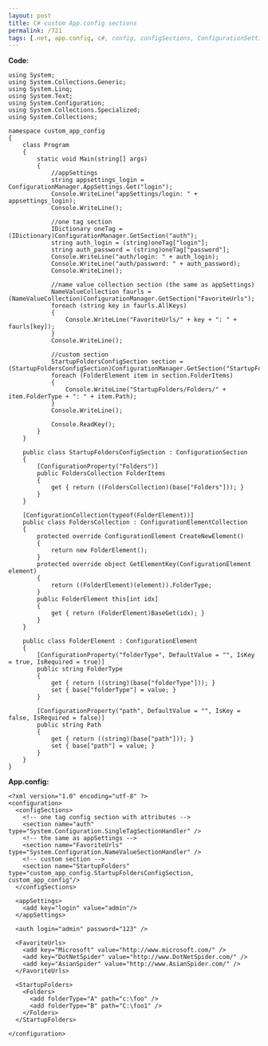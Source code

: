```yaml
---
layout: post
title: C# custom App.config sections
permalink: /721
tags: [.net, app.config, c#, config, configSections, ConfigurationSettings, NameValueSectionHandler, section, SingleTagSectionHandler]
---
```


**Code:**

    using System;
    using System.Collections.Generic;
    using System.Linq;
    using System.Text;
    using System.Configuration;
    using System.Collections.Specialized;
    using System.Collections;

    namespace custom_app_config
    {
        class Program
        {
            static void Main(string[] args)
            {
                //appSettings
                string appsettings_login = ConfigurationManager.AppSettings.Get("login");
                Console.WriteLine("appSettings/login: " + appsettings_login);
                Console.WriteLine();

                //one tag section
                IDictionary oneTag = (IDictionary)ConfigurationManager.GetSection("auth");
                string auth_login = (string)oneTag["login"];
                string auth_password = (string)oneTag["password"];
                Console.WriteLine("auth/login: " + auth_login);
                Console.WriteLine("auth/password: " + auth_password);
                Console.WriteLine();

                //name value collection section (the same as appSettings)
                NameValueCollection faurls = (NameValueCollection)ConfigurationManager.GetSection("FavoriteUrls");
                foreach (string key in faurls.AllKeys)
                {
                    Console.WriteLine("FavoriteUrls/" + key + ": " + faurls[key]);
                }
                Console.WriteLine();

                //custom section
                StartupFoldersConfigSection section = (StartupFoldersConfigSection)ConfigurationManager.GetSection("StartupFolders");
                foreach (FolderElement item in section.FolderItems)
                {
                    Console.WriteLine("StartupFolders/Folders/" + item.FolderType + ": " + item.Path);
                }
                Console.WriteLine();

                Console.ReadKey();
            }
        }

        public class StartupFoldersConfigSection : ConfigurationSection
        {
            [ConfigurationProperty("Folders")]
            public FoldersCollection FolderItems
            {
                get { return ((FoldersCollection)(base["Folders"])); }
            }
        }

        [ConfigurationCollection(typeof(FolderElement))]
        public class FoldersCollection : ConfigurationElementCollection
        {
            protected override ConfigurationElement CreateNewElement()
            {
                return new FolderElement();
            }
            protected override object GetElementKey(ConfigurationElement element)
            {
                return ((FolderElement)(element)).FolderType;
            }
            public FolderElement this[int idx]
            {
                get { return (FolderElement)BaseGet(idx); }
            }
        }

        public class FolderElement : ConfigurationElement
        {
            [ConfigurationProperty("folderType", DefaultValue = "", IsKey = true, IsRequired = true)]
            public string FolderType
            {
                get { return ((string)(base["folderType"])); }
                set { base["folderType"] = value; }
            }

            [ConfigurationProperty("path", DefaultValue = "", IsKey = false, IsRequired = false)]
            public string Path
            {
                get { return ((string)(base["path"])); }
                set { base["path"] = value; }
            }
        }
    }

**App.config:**

    <?xml version="1.0" encoding="utf-8" ?>
    <configuration>
      <configSections>
        <!-- one tag config section with attributes -->
        <section name="auth" type="System.Configuration.SingleTagSectionHandler" />
        <!-- the same as appSettings -->
        <section name="FavoriteUrls" type="System.Configuration.NameValueSectionHandler" />
        <!-- custom section -->
        <section name="StartupFolders" type="custom_app_config.StartupFoldersConfigSection, custom_app_config"/>
      </configSections>

      <appSettings>
        <add key="login" value="admin"/>
      </appSettings>

      <auth login="admin" password="123" />

      <FavoriteUrls>
        <add key="Microsoft" value="http://www.microsoft.com/" />
        <add key="DotNetSpider" value="http://www.DotNetSpider.com/" />
        <add key="AsianSpider" value="http://www.AsianSpider.com/" />
      </FavoriteUrls>

      <StartupFolders>
        <Folders>
          <add folderType="A" path="c:\foo" />
          <add folderType="B" path="C:\foo1" />
        </Folders>
      </StartupFolders>

    </configuration>
